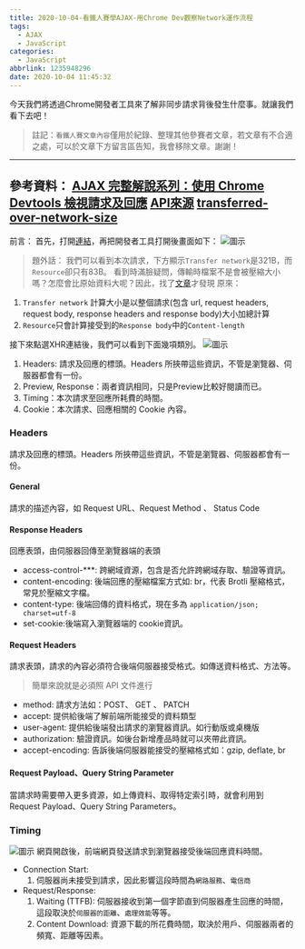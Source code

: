 ```yaml
---
title: 2020-10-04-看鐵人賽學AJAX-用Chrome Dev觀察Network運作流程
tags:
  - AJAX
  - JavaScript
categories:
  - JavaScript
abbrlink: 1235948296
date: 2020-10-04 11:45:32
---
```

今天我們將透過Chrome開發者工具來了解非同步請求背後發生什麼事。就讓我們看下去吧！
> 註記：`看鐵人賽文章內容`僅用於紀錄、整理其他參賽者文章，若文章有不合適之處，可以於文章下方留言區告知，我會移除文章。謝謝！
<!-- more -->
---
參考資料：
[AJAX 完整解說系列：使用 Chrome Devtools 檢視請求及回應](https://ithelp.ithome.com.tw/articles/10247837)
[API來源](https://jsonplaceholder.typicode.com)
[transferred-over-network-size](https://stackoverflow.com/questions/62184624/transferred-over-network-size-larger-than-resource-size)
---
前言：
首先，打開[連結](https://cdpn.io/chunwen/debug/XWdvMao/ZoMBazDPyvOk)，再把開發者工具打開後畫面如下：
![圖示](https://i.imgur.com/BUkuVht.png)

> 題外話：
我們可以看到本次請求，下方顯示`Transfer network`是321B，而`Resource`卻只有83B。
看到時滿臉疑問，傳輸時檔案不是會被壓縮大小嗎？怎麼會比原始資料大呢？因此，找了[文章](https://stackoverflow.com/questions/62184624/transferred-over-network-size-larger-than-resource-size)才發現
原來：
1. `Transfer network` 計算大小是以整個請求(包含 url, request headers, request body, response headers and response body)大小加總計算
2. `Resource`只會計算接受到的`Response body`中的`Content-length`

接下來點選XHR連結後，我們可以看到下面幾項類別。
![圖示](https://i.imgur.com/rnI6q59.png)
1. Headers: 請求及回應的標頭。Headers 所挾帶這些資訊，不管是瀏覽器、伺服器都會有一份。
2. Preview, Response：兩者資訊相同，只是Preview比較好閱讀而已。
3. Timing：本次請求至回應所耗費的時間。
4. Cookie：本次請求、回應相關的 Cookie 內容。

### Headers
請求及回應的標頭。Headers 所挾帶這些資訊，不管是瀏覽器、伺服器都會有一份。

#### General
請求的描述內容，如 Request URL、Request Method 、 Status Code

#### Response Headers
回應表頭，由伺服器回傳至瀏覽器端的表頭
* access-control-***: 跨網域資源，包含是否允許跨網域存取、驗證等資訊。
* content-encoding: 後端回應的壓縮檔案方式如: br，代表 Brotli 壓縮格式，常見於壓縮文字檔。
* content-type: 後端回傳的資料格式，現在多為 `application/json; charset=utf-8`
* set-cookie:後端寫入瀏覽器端的 cookie資訊。

#### Request Headers
請求表頭，請求的內容必須符合後端伺服器接受格式。如傳送資料格式、方法等。
> 簡單來說就是必須照 API 文件進行
* method: 請求方法如：POST、 GET 、 PATCH
* accept: 提供給後端了解前端所能接受的資料類型
* user-agent: 提供給後端發出請求的瀏覽器資訊。如行動版或桌機版
* authorization: 驗證資訊。如後台新增產品時就可以夾帶此資訊。
* accept-encoding: 告訴後端伺服器能接受的壓縮格式如：gzip, deflate, br

#### Request Payload、Query String Parameter
當請求時需要帶入更多資源，如上傳資料、取得特定索引時，就會利用到 Request Payload、Query String Parameters。

### Timing
![圖示](https://i.imgur.com/hgTBDR8.png)
網頁開啟後，前端網頁發送請求到瀏覽器接受後端回應資料時間。
* Connection Start: 
  1. 伺服器尚未接受到請求，因此影響這段時間為`網路服務`、`電信商`
* Request/Response: 
  1. Waiting (TTFB): 伺服器接收到第一個字節直到伺服器產生回應的時間，這段取決於`伺服器的距離`、`處理效能`等等。
  2. Content Download: 資源下載的所花費時間，取決於用戶、伺服器兩者的頻寬、距離等因素。
